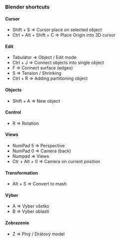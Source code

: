 ### Blender shortcuts

#### Cursor
* Shift + S => Cursor place on selected object
* Ctrl + Alt + Shift + C => Place Origin into 3D cursor

#### Edit
* Tabulátor => Object / Edit mode
* Ctrl + J => Connect objects into single object
* F => Connect surface (edges)
* S => Tension / Shrinking
* Ctrl + R => Adding partitioning object

#### Objects
* Shift + A => New object

#### Control
* R => Rotation

#### Views
* NumPad 5 =>  Perspective
* NumPad 0 => Camera (back)
* Numpad => Views
* Ctr + Alt + 0 => Camera on current position

#### Transformation
* Alt + S => Convert to mash

#### Výber
* A => Vyber všetko
* B => Vyber oblasti

#### Zobrazenie
* Z => Plný / Drátový model
